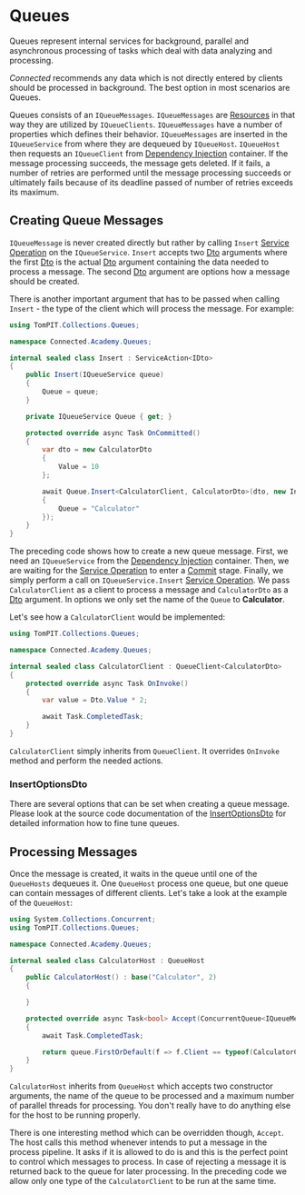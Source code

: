 # Queues

Queues represent internal services for background, parallel and asynchronous processing of tasks which deal with data analyzing and processing.

*Connected* recommends any data which is not directly entered by clients should be processed in background. The best option in most scenarios are Queues.

Queues consists of an ```IQueueMessages```. ```IQueueMessages``` are [Resources](../Artifacts/Resources.md) in that way they are utilized by ```IQueueClients```. ```IQueueMessages``` have a number of properties which defines their behavior. ```IQueueMessages``` are inserted in the ```IQueueService``` from where they are dequeued by ```IQueueHost```. ```IQueueHost``` then requests an ```IQueueClient``` from [Dependency Injection](../DependencyInjection/README.md) container. If the message processing succeeds, the message gets deleted. If it fails, a number of retries are performed until the message processing succeeds or ultimately fails because of its deadline passed of number of retries exceeds its maximum.

## Creating Queue Messages

```IQueueMessage``` is never created directly but rather by calling ```Insert``` [Service Operation](../Services/Operations.md) on the ```IQueueService```. ```Insert``` accepts two [Dto](../Services/Dto.md) arguments where the first [Dto](../Services/Dto.md) is the actual [Dto](../Services/Dto.md) argument containing the data needed to process a message. The second [Dto](../Services/Dto.md) argument are options how a message should be created.

There is another important argument that has to be passed when calling ```Insert``` - the type of the client which will process the message. For example:

```csharp
using TomPIT.Collections.Queues;

namespace Connected.Academy.Queues;

internal sealed class Insert : ServiceAction<IDto>
{
	public Insert(IQueueService queue)
	{
		Queue = queue;
	}

	private IQueueService Queue { get; }

	protected override async Task OnCommitted()
	{
		var dto = new CalculatorDto
		{
			Value = 10
		};

		await Queue.Insert<CalculatorClient, CalculatorDto>(dto, new InsertOptionsDto
		{
			Queue = "Calculator"
		});
	}
}
```
The preceding code shows how to create a new queue message. First, we need an ```IQueueService``` from the [Dependency Injection](../DependencyInjection/README.md) container. Then, we are waiting for the [Service Operation](../Services/Operations.md) to enter a [Commit](../Services/Operations.md#commit) stage. Finally, we simply perform a call on ```IQueueService.Insert``` [Service Operation](../Services/Operations.md). We pass ```CalculatorClient``` as a client to process a message and ```CalculatorDto``` as a [Dto](../Services/Dto.md) argument. In options we only set the name of the ```Queue``` to **Calculator**.

Let's see how a ```CalculatorClient``` would be implemented:

```csharp
using TomPIT.Collections.Queues;

namespace Connected.Academy.Queues;

internal sealed class CalculatorClient : QueueClient<CalculatorDto>
{
	protected override async Task OnInvoke()
	{
		var value = Dto.Value * 2;

		await Task.CompletedTask;
	}
}
```

```CalculatorClient``` simply inherits from ```QueueClient```. It overrides ```OnInvoke``` method and perform the needed actions.

### InsertOptionsDto

There are several options that can be set when creating a queue message. Please look at the source code documentation of the [InsertOptionsDto](https://connected.tompit.com/repositories?folder=Repositories%252FTom%2520PIT&document=102&type=Repository) for detailed information how to fine tune queues.

## Processing Messages

Once the message is created, it waits in the queue until one of the ```QueueHosts``` dequeues it. One ```QueueHost``` process one queue, but one queue can contain messages of different clients. Let's take a look at the example of the ```QueueHost```:

```csharp
using System.Collections.Concurrent;
using TomPIT.Collections.Queues;

namespace Connected.Academy.Queues;

internal sealed class CalculatorHost : QueueHost
{
	public CalculatorHost() : base("Calculator", 2)
	{

	}

	protected override async Task<bool> Accept(ConcurrentQueue<IQueueMessage> queue, IQueueMessage message)
	{
		await Task.CompletedTask;

		return queue.FirstOrDefault(f => f.Client == typeof(CalculatorClient)) == null;
	}
}
```
```CalculatorHost``` inherits from ```QueueHost``` which accepts two constructor arguments, the name of the queue to be processed and a maximum number of parallel threads for processing. You don't really have to do anything else for the host to be running properly.

There is one interesting method which can be overridden though, ```Accept```. The host calls this method whenever intends to put a message in the process pipeline. It asks if it is allowed to do is and this is the perfect point to control which messages to process. In case of rejecting a message it is returned back to the queue for later processing. In the preceding code we allow only one type of the ```CalculatorClient``` to be run at the same time.